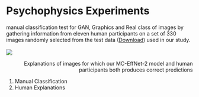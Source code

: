 # Psychophysics Experiments

manual classification test for GAN, Graphics and Real class of images by gathering information from eleven human participants on a set of 330 images randomly selected from the test data ([Download](https://www.google.com)) used in our study. </br></br>
<img src = "https://github.com/manjaryp/GANvsGraphicsvsReal/blob/main/images/psychophysics.png" > </br>
<p style="text-align:right"> Explanations of images for which our MC-EffNet-2 model and human participants both produces correct predictions </p>

1. Manual Classification </br>
2. Human Explanations
